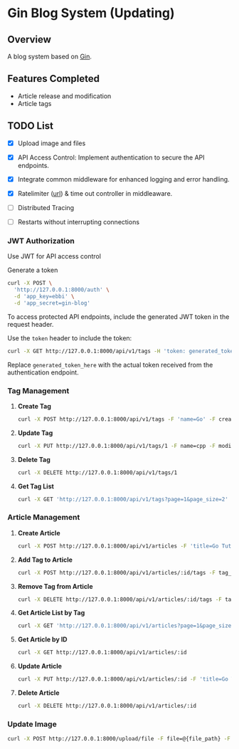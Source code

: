 # Gin Blog System (Updating)

## Overview
A blog system based on [Gin](https://github.com/gin-gonic/gin).

## Features Completed
- Article release and modification
- Article tags


## TODO List
- [x] Upload image and files
- [x] API Access Control: Implement authentication to secure the API endpoints.
- [x] Integrate common middleware for enhanced logging and error handling.
- [x] Ratelimiter ([url](https://github.com/juju/ratelimit)) & time out controller in middleaware.
- [ ] Distributed Tracing
- [ ] Restarts without interrupting connections


### JWT Authorization
Use JWT for API access control

Generate a token
```bash
curl -X POST \
  'http://127.0.0.1:8000/auth' \
  -d 'app_key=ebbi' \
  -d 'app_secret=gin-blog'
```

To access protected API endpoints, include the generated JWT token in the request header.

Use the `token` header to include the token: 
```bash
curl -X GET http://127.0.0.1:8000/api/v1/tags -H 'token: generated_token_here'
```

Replace `generated_token_here` with the actual token received from the authentication endpoint.

### Tag Management
1. **Create Tag**
    ```bash
    curl -X POST http://127.0.0.1:8000/api/v1/tags -F 'name=Go' -F created_by=ebbi
    ```

2. **Update Tag**
    ```bash
    curl -X PUT http://127.0.0.1:8000/api/v1/tags/1 -F name=cpp -F modified_by=ebbi
    ```

3. **Delete Tag**
    ```bash
    curl -X DELETE http://127.0.0.1:8000/api/v1/tags/1
    ```

4. **Get Tag List**
    ```bash
    curl -X GET 'http://127.0.0.1:8000/api/v1/tags?page=1&page_size=2'
    ```

### Article Management
1. **Create Article**
    ```bash
    curl -X POST http://127.0.0.1:8000/api/v1/articles -F 'title=Go Tutorial' -F 'desc=go test 1 desc' -F 'content=go test 1 content' -F created_by=ebbi
    ```

2. **Add Tag to Article**
    ```bash
    curl -X POST http://127.0.0.1:8000/api/v1/articles/:id/tags -F tag_id=3 -F created_by=ebbi
    ```

3. **Remove Tag from Article**
    ```bash
    curl -X DELETE http://127.0.0.1:8000/api/v1/articles/:id/tags -F tag_id=3
    ```

4. **Get Article List by Tag**
    ```bash
    curl -X GET 'http://127.0.0.1:8000/api/v1/articles?page=1&page_size=2' -F tag_id=3
    ```

5. **Get Article by ID**
    ```bash
    curl -X GET http://127.0.0.1:8000/api/v1/articles/:id
    ```

6. **Update Article**
    ```bash
    curl -X PUT http://127.0.0.1:8000/api/v1/articles/:id -F 'title=Go Tutorial 1' -F modified_by=ebbi
    ```

7. **Delete Article**
    ```bash
    curl -X DELETE http://127.0.0.1:8000/api/v1/articles/:id
    ```

### Update Image

```bash 
curl -X POST http://127.0.0.1:8000/upload/file -F file=@{file_path} -F type=1
```